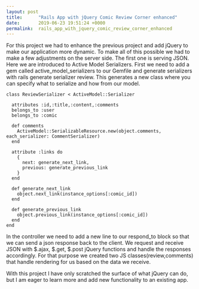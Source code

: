 ```yaml
---
layout: post
title:      "Rails App with jQuery Comic Review Corner enhanced"
date:       2019-06-23 19:51:24 +0000
permalink:  rails_app_with_jquery_comic_review_corner_enhanced
---
```



For this project we had to enhance the previous project and add jQuery 
to make our application more dynamic. To make all of this possible we had to make
a few adjustments on the server side. The first one is serving JSON. Here we are introduced 
to Active Model Serializers. First we need to add a gem called active_model_serializers to our
Gemfile and generate serializers with rails generate serializer review. This generates a new class 
where you can specify what to serialize and how from our model.
```
class ReviewSerializer < ActiveModel::Serializer

  attributes :id,:title,:content,:comments
  belongs_to :user
  belongs_to :comic

  def comments
    ActiveModel::SerializableResource.new(object.comments, each_serializer: CommentSerializer)
  end

  attribute :links do
    {
      next: generate_next_link,
      previous: generate_previous_link
    }
  end

  def generate_next_link
    object.next_link(instance_options[:comic_id])
  end

  def generate_previous_link
    object.previous_link(instance_options[:comic_id])
  end
end

```

In the controller we need to add a new line to our respond_to block so that we can send a json response back to the client.
We request and receive JSON with $.ajax, $.get, $.post jQuery functions and handle the responses accordingly.
For that purpose we created two JS classes(review,comments) that handle rendering for us based on the data we receive.

With this project I have only scratched the surface of what jQuery can do, but I am eager to learn more and add 
new functionality to an existing app.
